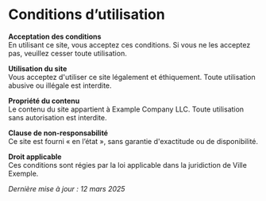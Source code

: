 # Conditions d’utilisation

**Acceptation des conditions**  
En utilisant ce site, vous acceptez ces conditions. Si vous ne les acceptez pas, veuillez cesser toute utilisation.

**Utilisation du site**  
Vous acceptez d'utiliser ce site légalement et éthiquement. Toute utilisation abusive ou illégale est interdite.

**Propriété du contenu**  
Le contenu du site appartient à Example Company LLC. Toute utilisation sans autorisation est interdite.

**Clause de non-responsabilité**  
Ce site est fourni « en l’état », sans garantie d'exactitude ou de disponibilité.

**Droit applicable**  
Ces conditions sont régies par la loi applicable dans la juridiction de Ville Exemple.

_Dernière mise à jour : 12 mars 2025_
